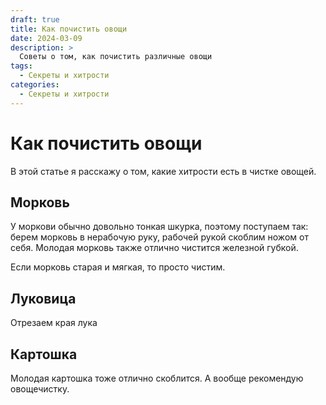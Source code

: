 ```yaml
---
draft: true 
title: Как почистить овощи
date: 2024-03-09
description: >
  Советы о том, как почистить различные овощи
tags:
  - Секреты и хитрости
categories:
  - Секреты и хитрости
---
```

# Как почистить овощи

В этой статье я расскажу о том, какие хитрости есть в чистке овощей.

<!-- more -->

## Морковь

У моркови обычно довольно тонкая шкурка, поэтому поступаем так: берем морковь в нерабочую руку, рабочей рукой скоблим ножом от себя. Молодая морковь также отлично чистится железной губкой.

Если морковь старая и мягкая, то просто чистим.

## Луковица

Отрезаем края лука

## Картошка

Молодая картошка тоже отлично скоблится. А вообще рекомендую овощечистку.
